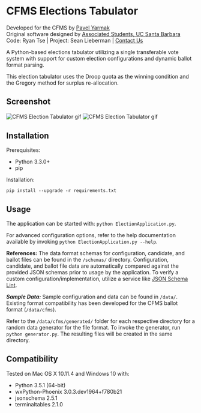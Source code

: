 # CFMS Elections Tabulator

Developed for the CFMS by [Pavel Yarmak](http://pavel.yarmak.me/)  
Original software designed by [Associated Students, UC Santa Barbara](https://www.as.ucsb.edu/ "Associated Students, UC Santa Barbara")  
Code: Ryan Tse | Project: Sean Lieberman | [Contact Us](https://www.as.ucsb.edu/stv-contact/ "Contact Us")

A Python-based elections tabulator utilizing a single transferable vote system with support for custom election configurations and dynamic ballot format parsing.

This election tabulator uses the Droop quota as the winning condition and the Gregory method for surplus re-allocation.

## Screenshot
<img align="center" src="https://i.imgur.com/sivOhHi.gif" alt="CFMS Election Tabulator gif">

<img align="center" src="https://i.imgur.com/lp8E60N.gif" alt="CFMS Election Tabulator gif">

## Installation
Prerequisites:
- Python 3.3.0+
- pip

Installation:
```
pip install --upgrade -r requirements.txt
```

## Usage
The application can be started with: ``python ElectionApplication.py``.

For advanced configuration options, refer to the help documentation available by invoking ``python ElectionApplication.py --help``.

**References:**
The data format schemas for configuration, candidate, and ballot files can be found in the ``/schemas/`` directory. Configuration, candidate, and ballot file data are automatically compared against the provided JSON schemas prior to usage by the application. To verify a custom configuration/implementation, utilize a service like [JSON Schema Lint](http://jsonschemalint.com/draft4/ "JSON Schema Lint").

**_Sample Data:_**
Sample configuration and data can be found in ``/data/``. Existing format compatibility has been developed for the CFMS ballot format (``/data/cfms``).

Refer to the ``/data/cfms/generated/`` folder for each respective directory for a random data generator for the file format. To invoke the generator, run ``python generator.py``. The resulting files will be created in the same directory.

## Compatibility
Tested on Mac OS X 10.11.4 and Windows 10 with:
- Python 3.5.1 (64-bit)
- wxPython-Phoenix 3.0.3.dev1964+f780b21
- jsonschema 2.5.1
- terminaltables 2.1.0
